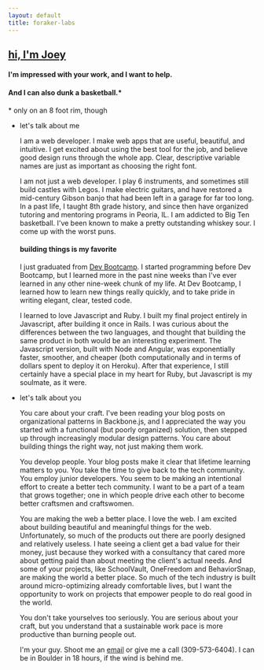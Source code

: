 ```yaml
---
layout: default
title: foraker-labs
---
```

<section class="columns cover-letter">
  <h1 class="h2 inner content remove-bottom-margin"><a href="/about">hi, I'm Joey</a></h1>
  <h4>I'm impressed with your work, and I want to help.</h4>
  <h4>And I can also dunk a basketball.*</h4>
  <p>* only on an 8 foot rim, though</p>
  <ul class="project">
    <li class="inner">
      <p class="project-title">let's talk about me</p>
      <p class="cover-column">
        <span class="blue">I am a web developer.</span> I make web apps that are useful, beautiful, and intuitive. I get excited about using the best tool for the job, and believe good design runs through the whole app. Clear, descriptive variable names are just as important as choosing the right font.
      </p>
      <p class="cover-column">
        <span class="secondary-col">I am not just a web developer.</span> I play 6 instruments, and sometimes still build castles with Legos. I make electric guitars, and have restored a mid-century Gibson banjo that had been left in a garage for far too long. In a past life, I taught 8th grade history, and since then have organized tutoring and mentoring programs in Peoria, IL. I am addicted to Big Ten basketball. I've been known to make a pretty outstanding whiskey sour. I come up with the worst puns.
      </p>
      <div id="scroll" class="project-box">
        <h4 class="project-tag black-scrim">building things is my favorite</h4>
      </div>
      <p class="cover-column">
        <span class="purple">I just graduated from <a href="http://devbootcamp.com/">Dev Bootcamp</a>.</span> I started programming before Dev Bootcamp, but I learned more in the past nine weeks than I've ever learned in any other nine-week chunk of my life. At Dev Bootcamp, I learned how to learn new things really quickly, and to take pride in writing elegant, clear, tested code.
      </p>
      <p class="cover-column">
        <span class="orange">I learned to love Javascript and Ruby.</span> I built my final project entirely in Javascript, after building it once in Rails. I was curious about the differences between the two languages, and thought that building the same product in both would be an interesting experiment. The Javascript version, built with Node and Angular, was exponentially faster, smoother, and cheaper (both computationally and in terms of dollars spent to deploy it on Heroku). After that experience, I still certainly have a special place in my heart for Ruby, but Javascript is my soulmate, as it were.
      </p>
    </li>
    <li class="inner">
      <p class="project-title">let's talk about you</p>
      <p class="cover-column">
        <span class="orange">You care about your craft.</span> I've been reading your blog posts on organizational patterns in Backbone.js, and I appreciated the way you started with a functional (but poorly organized) solution, then stepped up through increasingly modular design patterns. You care about building things the right way, not just making them work.
      </p>
      <p class="cover-column">
        <span class="purple">You develop people.</span> Your blog posts make it clear that lifetime learning matters to you. You take the time to give back to the tech community. You employ junior developers. You seem to be making an intentional effort to create a better tech community. I want to be a part of a team that grows together; one in which people drive each other to become better craftsmen and craftswomen.
      </p>
      <p class="cover-column">
        <span class="secondary-col">You are making the web a better place.</span> I love the web. I am excited about building beautiful and meaningful things for the web. Unfortunately, so much of the products out there are poorly designed and relatively useless. I hate seeing a client get a bad value for their money, just because they worked with a consultancy that cared more about getting paid than about meeting the client's actual needs. And some of your projects, like SchoolVault, OneFreedom and BehaviorSnap, are making the world a better place. So much of the tech industry is built around micro-optimizing already comfortable lives, but I want the opportunity to work on projects that empower people to do real good in the world.
      </p>
      <p class="cover-column">
        <span class="blue">You don't take yourselves too seriously.</span> You are serious about your craft, but you understand that a sustainable work pace is more productive than burning people out.
      </p>
      <p class="cover-column">
        <span class="green">I'm your guy.</span> Shoot me an <a href="mailto:zpfled@gmail.com">email</a> or give me a call (309-573-6404). I can be in Boulder in 18 hours, if the wind is behind me.
      </p>
    </li>
  </ul>
</section>

